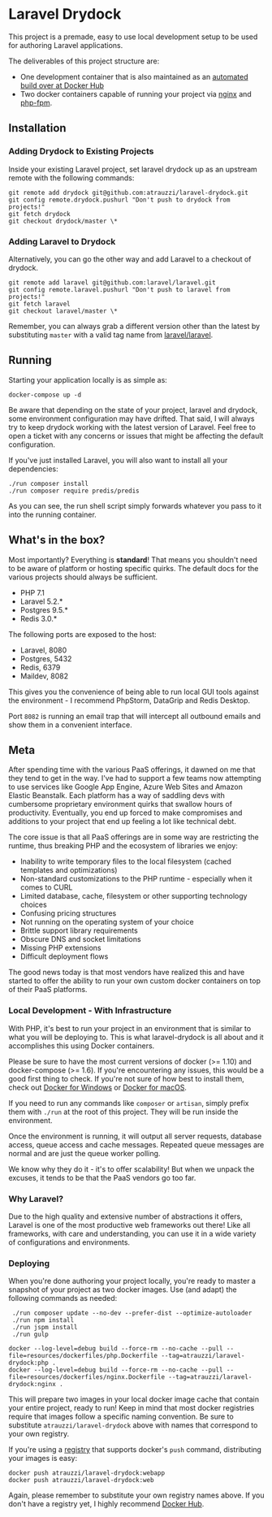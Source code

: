 # Laravel Drydock

This project is a premade, easy to use local development setup to be used for authoring Laravel applications.

The deliverables of this project structure are:

 - One development container that is also maintained as an [automated build over at Docker Hub](https://hub.docker.com/r/atrauzzi/laravel-drydock)
 - Two docker containers capable of running your project via [nginx](https://www.nginx.com/) and [php-fpm](http://php.net/manual/en/install.fpm.php).

## Installation

### Adding Drydock to Existing Projects

Inside your existing Laravel project, set laravel drydock up as an upstream remote with the following commands:

```
git remote add drydock git@github.com:atrauzzi/laravel-drydock.git
git config remote.drydock.pushurl "Don't push to drydock from projects!"
git fetch drydock
git checkout drydock/master \*
```

### Adding Laravel to Drydock

Alternatively, you can go the other way and add Laravel to a checkout of drydock.

```
git remote add laravel git@github.com:laravel/laravel.git
git config remote.laravel.pushurl "Don't push to laravel from projects!"
git fetch laravel
git checkout laravel/master \*
```

Remember, you can always grab a different version other than the latest by substituting `master` with a valid tag name from [laravel/laravel](https://github.com/laravel/laravel).

## Running

Starting your application locally is as simple as:

```
docker-compose up -d
```

Be aware that depending on the state of your project, laravel and drydock, some environment configuration may have drifted.  That said, I will always try to keep drydock working with the latest version of Laravel.
Feel free to open a ticket with any concerns or issues that might be affecting the default configuration.

If you've just installed Laravel, you will also want to install all your dependencies:

```
./run composer install
./run composer require predis/predis
```

As you can see, the run shell script simply forwards whatever you pass to it into the running container.

## What's in the box?

Most importantly?  Everything is **standard**!  That means you shouldn't need to be aware of platform or hosting specific quirks.  The default docs for the various projects should always be sufficient.

 - PHP 7.1
 - Laravel 5.2.*
 - Postgres 9.5.*
 - Redis 3.0.*

The following ports are exposed to the host:

 - Laravel, 8080
 - Postgres, 5432
 - Redis, 6379
 - Maildev, 8082

This gives you the convenience of being able to run local GUI tools against the environment - I recommend PhpStorm, DataGrip and Redis Desktop.

Port `8082` is running an email trap that will intercept all outbound emails and show them in a convenient interface.

## Meta

After spending time with the various PaaS offerings, it dawned on me that they tend to get in the way.  I've had to support a few teams now attempting to use
services like Google App Engine, Azure Web Sites and Amazon Elastic Beanstalk.  Each platform has a way of saddling devs with cumbersome proprietary environment 
quirks that swallow hours of productivity. Eventually, you end up forced to make compromises and additions to your project that end up feeling a lot like technical debt.

The core issue is that all PaaS offerings are in some way are restricting the runtime, thus breaking PHP and the ecosystem of libraries we enjoy:

 - Inability to write temporary files to the local filesystem (cached templates and optimizations)
 - Non-standard customizations to the PHP runtime - especially when it comes to CURL
 - Limited database, cache, filesystem or other supporting technology choices
 - Confusing pricing structures
 - Not running on the operating system of your choice
 - Brittle support library requirements
 - Obscure DNS and socket limitations
 - Missing PHP extensions
 - Difficult deployment flows
 
The good news today is that most vendors have realized this and have started to offer the ability to run your own custom docker containers on top of their PaaS platforms.

### Local Development - With Infrastructure

With PHP, it's best to run your project in an environment that is similar to what you will be deploying to.  This is what laravel-drydock is all about and it accomplishes this using Docker containers.

Please be sure to have the most current versions of docker (>= 1.10) and docker-compose (>= 1.6).  If you're encountering any issues, this would be a good first thing to check.  If you're not sure of how best to install them, check out [Docker for Windows](https://docs.docker.com/docker-for-windows/) or [Docker for macOS](https://docs.docker.com/docker-for-mac/).

If you need to run any commands like `composer` or `artisan`, simply prefix them with `./run` at the root of this project.  They will be run inside the environment.

Once the environment is running, it will output all server requests, database access, queue access and cache messages.  Repeated queue messages are normal and are just the queue worker polling.

 
We know why they do it - it's to offer scalability!  But when we unpack the excuses, it tends to be that the PaaS vendors go too far.

### Why Laravel?

Due to the high quality and extensive number of abstractions it offers, Laravel is one of the most productive web frameworks out there!
Like all frameworks, with care and understanding, you can use it in a wide variety of configurations and environments.

### Deploying

When you're done authoring your project locally, you're ready to master a snapshot of your project as two docker images.  Use (and adapt) the following commands
as needed:

```
 ./run composer update --no-dev --prefer-dist --optimize-autoloader
 ./run npm install
 ./run jspm install
 ./run gulp
 
docker --log-level=debug build --force-rm --no-cache --pull --file=resources/dockerfiles/php.Dockerfile --tag=atrauzzi/laravel-drydock:php .
docker --log-level=debug build --force-rm --no-cache --pull --file=resources/dockerfiles/nginx.Dockerfile --tag=atrauzzi/laravel-drydock:nginx .
```

This will prepare two images in your local docker image cache that contain your entire project, ready to run!  Keep in mind that most docker registries require that images follow a 
specific naming convention.  Be sure to substitute `atrauzzi/laravel-drydock` above with names that correspond to your own registry.

If you're using a [registry](https://docs.docker.com/registry/) that supports docker's `push` command, distributing your images is easy: 

```
docker push atrauzzi/laravel-drydock:webapp
docker push atrauzzi/laravel-drydock:web
```

Again, please remember to substitute your own registry names above.  If you don't have a registry yet, I highly recommend [Docker Hub](https://hub.docker.com/).
